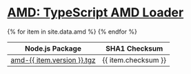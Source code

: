 <h1 class="page-heading"><a href="/amd/">AMD: TypeScript AMD Loader</a></h1>
<table>
    <thead>
        <tr>
            <th>Node.js Package</th>
            <th>SHA1 Checksum</th>
        </tr>
    </thead>
    <tbody>{% for item in site.data.amd %}
        <tr>
            <td>
                <a href="https://registry.npmjs.org/@typescriptlibs/amd/-/amd-{{ item.version }}.tgz">amd-{{ item.version }}.tgz</a>
            </td>
            <td>
                {{ item.checksum }}
            </td>
        </tr>
    {% endfor %}</tbody>
</table>
